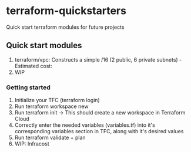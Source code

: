 # terraform-quickstarters
Quick start terraform modules for future projects

## Quick start modules
1. terraform/vpc: Constructs a simple /16 (2 public, 6 private subnets) - Estimated cost: 
2. WIP

### Getting started
1. Initialize your TFC (terraform login)
2. Run terraform workspace new <name-of-new-project>
3. Run terraform init -> This should create a new workspace in Terraform Cloud
4. Correctly enter the needed variables (variables.tf) into it's corresponding variables section in TFC, along with it's desired values
5. Run terraform validate + plan
6. WIP: Infracost